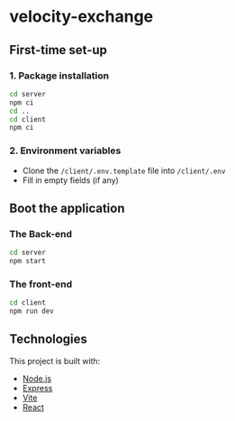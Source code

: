 # velocity-exchange
## First-time set-up
### 1. Package installation

```sh
cd server
npm ci
cd ..
cd client
npm ci
```

### 2. Environment variables
- Clone the `/client/.env.template` file into `/client/.env`
- Fill in empty fields (if any)

## Boot the application

### The Back-end

```sh
cd server
npm start
```

### The front-end

```sh
cd client
npm run dev
```

## Technologies

This project is built with:

- [Node.js](https://nodejs.org/)
- [Express](https://expressjs.com/)
- [Vite](https://vitejs.dev/)
- [React](https://react.dev/)
